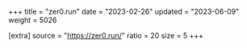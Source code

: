 +++
title = "zer0.run"
date = "2023-02-26"
updated = "2023-06-09"
weight = 5026

[extra]
source = "https://zer0.run/"
ratio = 20
size = 5
+++
